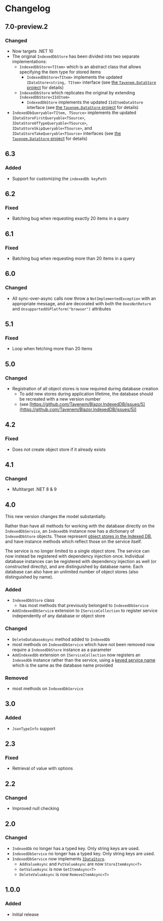 # Changelog

## 7.0-preview.2
### Changed
- Now targets .NET 10
- The original `IndexedDbStore` has been divided into two separate implementations:
  - `IndexedDbStore<TItem>` which is an abstract class that allows specifying the item type for stored items
    - `IndexedDbStore<TItem>` implements the updated `IDataStore<string, TItem>` interface (see [the `Tavenem.DataStore` project](https://github.com/Tavenem/DataStore) for details)
  - `IndexedDbStore` which replicates the original by extending `IndexedDbStore<IIdItem>`
    - `IndexedDbStore` implements the updated `IIdItemDataStore` interface (see [the `Tavenem.DataStore` project](https://github.com/Tavenem/DataStore) for details)
- `IndexedDbQueryable<TItem, TSource>` implements the updated `IDataStoreFirstQueryable<TSource>`, `IDataStoreOfTypeQueryable<TSource>`, `IDataStoreSkipQueryable<TSource>`, and `IDataStoreTakeQueryable<TSource>` interfaces (see [the `Tavenem.DataStore` project](https://github.com/Tavenem/DataStore) for details)

## 6.3
### Added
- Support for customizing the `indexedDb keyPath`

## 6.2
### Fixed
- Batching bug when requesting exactly 20 items in a query

## 6.1
### Fixed
- Batching bug when requesting more than 20 items in a query

## 6.0
### Changed
- All sync-over-async calls now throw a `NotImplementedException` with an appropriate message, and are decorated with both the `DoesNotReturn` and `UnsupportedOSPlatform("browser")` attributes

## 5.1
### Fixed
- Loop when fetching more than 20 items

## 5.0
### Changed
- Registration of all object stores is now required during database creation
  - To add new stores during application lifetime, the database should be recreated with a new version number
  - (see [https://github.com/Tavenem/Blazor.IndexedDB/issues/5](https://github.com/Tavenem/Blazor.IndexedDB/issues/5))

## 4.2
### Fixed
- Does not create object store if it already exists

## 4.1
### Changed
- Multitarget .NET 8 & 9

## 4.0
This new version changes the model substantially.

Rather than have all methods for working with the database directly on the `IndexedDbService`, an `IndexedDb` instance now has a dictionary of `IndexedDbStore` objects. These represent [object stores in the Indexed DB](https://developer.mozilla.org/en-US/docs/Web/API/IDBObjectStore), and have instance methods which reflect those on the service itself.

The service is no longer limited to a single object store. The service can now instead be registered with dependency injection once. Individual database instances can be registered with dependency injection as well (or constructed directly), and are distinguished by database name. Each database can also have an unlimited number of object stores (also distinguished by name).
### Added
- `IndexedDbStore` class
  - has most methods that previously belonged to `IndexedDbService`
- `AddIndexedDbService` extension to `IServiceCollection` to register service independently of any database or object store
### Changed
- `DeleteDatabaseAsync` method added to `IndexedDb`
- most methods on `IndexedDbService` which have not been removed now require a `IndexedDbStore` instance as a parameter
- `AddIndexedDb` extension on `IServiceCollection` now registers an `IndexedDb` instance rather than the service, using a [keyed service name](https://learn.microsoft.com/en-us/aspnet/core/fundamentals/dependency-injection#keyed-services) which is the same as the database name provided
### Removed
- most methods on `IndexedDbService`

## 3.0
### Added
- `JsonTypeInfo` support

## 2.3
### Fixed
- Retrieval of value with options

## 2.2
### Changed
- Improved null checking

## 2.0
### Changed
- `IndexedDb` no longer has a typed key. Only string keys are used.
- `IndexedDbService` no longer has a typed key. Only string keys are used.
- `IndexedDbService` now implements [`IDataStore`](https://github.com/Tavenem/DataStore).
  - `AddValueAsync` and `PutValueAsync` are now `StoreItemAsync<T>`
  - `GetValueAsync` is now `GetItemAsync<T>`
  - `DeleteValueAsync` is now `RemoveItemAsync<T>`

## 1.0.0
### Added
- Initial release